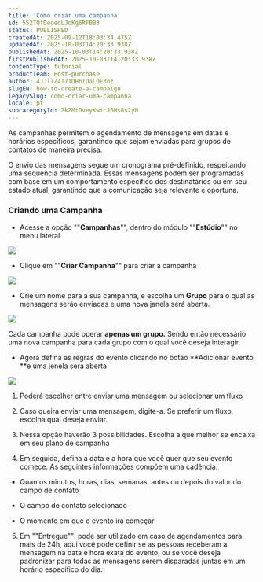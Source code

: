 ```yaml
---
title: 'Como criar uma campanha'
id: 552TQfDeoedLJoKg6RFBB3
status: PUBLISHED
createdAt: 2025-09-12T18:03:34.475Z
updatedAt: 2025-10-03T14:20:33.938Z
publishedAt: 2025-10-03T14:20:33.938Z
firstPublishedAt: 2025-10-03T14:20:33.938Z
contentType: tutorial
productTeam: Post-purchase
author: 4JJllZ4I71DHhIOaLOE3nz
slugEN: how-to-create-a-campaign
legacySlug: como-criar-uma-campanha
locale: pt
subcategoryId: 2kZMtDveyKwicJ6Hs8s2yN
---
```


As campanhas permitem o agendamento de mensagens em datas e horários específicos, garantindo que sejam enviadas para grupos de contatos de maneira precisa.

O envio das mensagens segue um cronograma pré-definido, respeitando uma sequência determinada. Essas mensagens podem ser programadas com base em um comportamento específico dos destinatários ou em seu estado atual, garantindo que a comunicação seja relevante e oportuna.

### Criando uma Campanha

-  Acesse a opção ""**Campanhas**"", dentro do módulo ""**Estúdio**"" no menu lateral

![](https://raw.githubusercontent.com/vtexdocs/help-center-content/refs/heads/main/docs/pt/tutorials/weni-by-vtex/est%C3%BAdio/como-criar-uma-campanha_1.png)

-    Clique em ""**Criar Campanha**"" para criar a campanha

![](https://raw.githubusercontent.com/vtexdocs/help-center-content/refs/heads/main/docs/pt/tutorials/weni-by-vtex/est%C3%BAdio/como-criar-uma-campanha_2.png)

-    Crie um nome para a sua campanha, e escolha um **Grupo** para o qual as mensagens serão enviadas e uma nova janela será aberta.

![](https://raw.githubusercontent.com/vtexdocs/help-center-content/refs/heads/main/docs/pt/tutorials/weni-by-vtex/est%C3%BAdio/como-criar-uma-campanha_3.png)

Cada campanha pode operar **apenas um grupo.** Sendo então necessário uma nova campanha para cada grupo com o qual você deseja interagir.

-    Agora defina as regras do evento clicando no botão **Adicionar evento **e uma jenela será aberta

![](https://raw.githubusercontent.com/vtexdocs/help-center-content/refs/heads/main/docs/pt/tutorials/weni-by-vtex/est%C3%BAdio/como-criar-uma-campanha_4.png)

1. Poderá escolher entre enviar uma mensagem ou selecionar um fluxo

2. Caso queira enviar uma mensagem, digite-a. Se preferir um fluxo, escolha qual deseja enviar.

3. Nessa opção haverão 3 possibilidades. Escolha a que melhor se encaixa em seu plano de campanha

4. Em seguida, defina a data e a hora que você quer que seu evento comece. As seguintes informações compõem uma cadência:

-    Quantos minutos, horas, dias, semanas, antes ou depois do valor do campo de contato

-   O campo de contato selecionado

-  O momento em que o evento irá começar

5. Em ""Entregue"": pode ser utilizado em caso de agendamentos para mais de 24h, aqui você pode definir se as pessoas receberam a mensagem na data e hora exata do evento, ou se você deseja padronizar para todas as mensagens serem disparadas juntas em um horário específico do dia.
